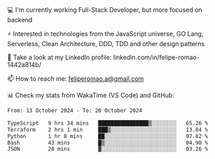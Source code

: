 💻 I'm currently working Full-Stack Developer, but more focused on backend

⚡ Interested in technologies from the JavaScript universe, GO Lang, Serverless, Clean Architecture, DDD, TDD and other design patterns

👥 Take a look at my LinkedIn profile: linkedin.com/in/felipe-romao-1442a814b/

📫 How to reach me: feliperomao.a@gmail.com

📊 Check my stats from WakaTime (VS Code) and GitHub:

<!--START_SECTION:waka-->

```txt
From: 13 October 2024 - To: 20 October 2024

TypeScript   9 hrs 34 mins   ████████████████▒░░░░░░░░   65.26 %
Terraform    2 hrs 1 min     ███▒░░░░░░░░░░░░░░░░░░░░░   13.84 %
Python       1 hr 8 mins     ██░░░░░░░░░░░░░░░░░░░░░░░   07.82 %
Bash         43 mins         █▒░░░░░░░░░░░░░░░░░░░░░░░   04.90 %
JSON         28 mins         ▓░░░░░░░░░░░░░░░░░░░░░░░░   03.26 %
```

<!--END_SECTION:waka-->
